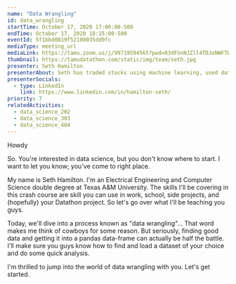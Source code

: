 ```yaml
---
name: "Data Wrangling"
id: data_wrangling
startTime: October 17, 2020 17:00:00-500
endTime: October 17, 2020 18:15:00-500
eventId: 5f1bbd0819f52100035dd9fc
mediaType: meeting_url
mediaLink: https://tamu.zoom.us/j/99719594565?pwd=R3dFSnNJZll4TDJoNWFTWW5udlNiQT09
thumbnail: https://tamudatathon.com/static/img/team/seth.jpg
presenter: Seth Hamilton
presenterAbout: Seth has traded stocks using machine learning, used data science skills/tools in school labs for years, and is a Datathon 2019 competitor.
presenterSocials:
  - type: LinkedIn
    link: https://www.linkedin.com/in/hamilton-seth/
priority: 7
relatedActivities:
  - data_science_202
  - data_science_303
  - data_science_404
---
```


Howdy

So. You're interested in data science, but you don't know where to start. I want to let you know; you've come to right place.

My name is Seth Hamilton. I'm an Electrical Engineering and Computer Science double degree at Texas A&M University. The skills I'll be covering in this crash course are skill you can use in work, school, side projects, and (hopefully) your Datathon project. So let's go over what I'll be teaching you guys.

Today, we'll dive into a process known as "data wrangling"... That word makes me think of cowboys for some reason. But seriously, finding good data and getting it into a pandas data-frame can actually be half the battle. I'll make sure you guys know how to find and load a dataset of your choice and do some quick analysis.

I'm thrilled to jump into the world of data wrangling with you. Let's get started.
